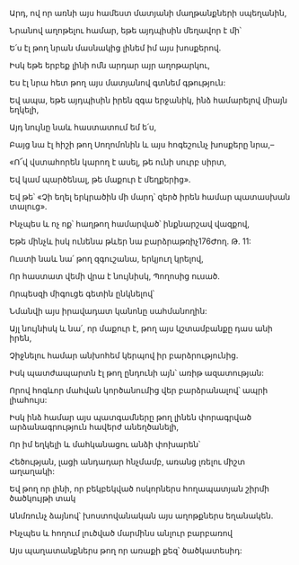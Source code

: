 Արդ, ով որ առնի այս համեստ մատյանի մաղթանքների սպեղանին,


Նրանով աղոթելու համար, եթե այդպիսին մեղավոր է մի՝


Ե՛ս էլ թող նրան մասնակից լինեմ իմ այս խոսքերով.


Իսկ եթե երբեք լինի ոմն արդար այր աղոթարկու,


Ես էլ նրա հետ թող այս մատյանով գտնեմ գթություն:


Եվ ապա, եթե այդպիսին իրեն զգա երջանիկ, ինձ համարելով միայն եղկելի,


Այդ նույնը նաև հաստատում եմ ե՛ս,


Բայց նա էլ հիշի թող Սողոմոնին և այս հոգեշունչ խոսքերը նրա,–


«Ո՜վ վստահորեն կարող է ասել, թե ունի սուրբ սիրտ,


Եվ կամ պարծենալ, թե մաքուր է մեղքերից».


Եվ թե՝ «Չի եղել երկրածին մի մարդ՝ զերծ իրեն համար պատասխան տալուց».


Ինչպես և ոչ ոք՝ հաղթող համարված՝ ինքնարշավ վազքով,


Եթե մինչև իսկ ունենա թևեր նա բարձրաթռիչ176Ժող. Թ. 11:


Ուստի նաև նա՛ թող զգուշանա, երկյուղ կրելով,


Որ հաստատ վեմի վրա է նույնիսկ, Պողոսից ուսած.


Որպեսզի միգուցե գետին ընկնելով՝


Նմանվի այս իրավադատ կանոնը սահմանողին:


Այլ նույնիսկ և նա՛, որ մաքուր է, թող այս կշտամբանքը դաս անի իրեն,


Չիջնելու համար անխոհեմ կերպով իր բարձրությունից.


Իսկ պատժապարտն էլ թող ընդունի այն՝ առիթ ազատության:


Որով հոգևոր մահվան կործանումից վեր բարձրանալով՝ ապրի լիահույս:


Իսկ ինձ համար այս պատգամները թող լինեն փորագրված արձանագրություն հավերժ անեղծանելի,


Որ իմ եղկելի և մահկանացու անձի փոխարեն՝


Հեծության, լացի անդադար հնչմամբ, առանց լռելու միշտ աղաղակի:


Եվ թող որ լինի, որ բեկբեկված ոսկորներս հողապատյան շիրմի ծածկույթի տակ


Անմռունչ ձայնով՝ խոստովանական այս աղոթքներս եղանակեն.


Ինչպես և հողում լուծված մարմինս անլուր բարբառով


Այս պաղատանքներս թող որ առաքի քեզ՝ ծածկատեսիդ: